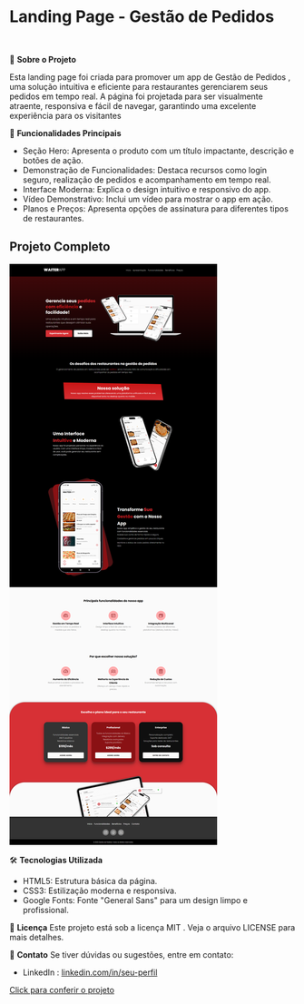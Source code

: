 # Landing Page - Gestão de Pedidos

<img src="./assets/capa.png" alt="" />

📌 **Sobre o Projeto**

Esta landing page foi criada para promover um app de Gestão de Pedidos , uma solução intuitiva e eficiente para restaurantes gerenciarem seus pedidos em tempo real. A página foi projetada para ser visualmente atraente, responsiva e fácil de navegar, garantindo uma excelente experiência para os visitantes

🔑 **Funcionalidades Principais**
- Seção Hero: Apresenta o produto com um título impactante, descrição e botões de ação.
- Demonstração de Funcionalidades: Destaca recursos como login seguro, realização de pedidos e acompanhamento em tempo real.
- Interface Moderna: Explica o design intuitivo e responsivo do app.
- Vídeo Demonstrativo: Inclui um vídeo para mostrar o app em ação.
- Planos e Preços: Apresenta opções de assinatura para diferentes tipos de restaurantes.


## Projeto Completo

<img src="./assets/demo.png" alt="" />

🛠 **Tecnologias Utilizada**
- HTML5: Estrutura básica da página.
- CSS3: Estilização moderna e responsiva.
- Google Fonts: Fonte "General Sans" para um design limpo e profissional.

📜 **Licença**
Este projeto está sob a licença MIT . Veja o arquivo LICENSE para mais detalhes.

📧 **Contato**
Se tiver dúvidas ou sugestões, entre em contato:

- LinkedIn : [linkedin.com/in/seu-perfil](https://www.linkedin.com/in/gerson-santos-silva/)

<a href="https://landingpage-waiter.vercel.app/" target="_blank">Click para conferir o projeto</a>
